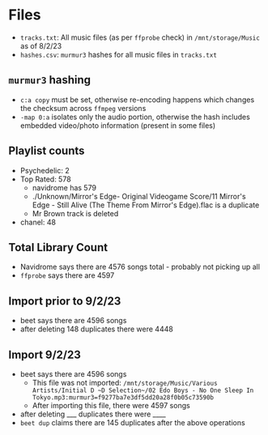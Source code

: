# Files

- `tracks.txt`: All music files (as per `ffprobe` check) in `/mnt/storage/Music` as of 8/2/23
- `hashes.csv`: `murmur3` hashes for all music files in `tracks.txt`

## `murmur3` hashing

- `c:a copy` must be set, otherwise re-encoding happens which changes the checksum across `ffmpeg` versions
- `-map 0:a` isolates only the audio portion, otherwise the hash includes embedded video/photo information (present in some files)

## Playlist counts

- Psychedelic: 2
- Top Rated: 578
    - navidrome has 579
    - ./Unknown/Mirror's Edge- Original Videogame Score/11 Mirror's Edge - Still Alive (The Theme From Mirror's Edge).flac is a duplicate
    - Mr Brown track is deleted
- chanel: 48

## Total Library Count

- Navidrome says there are 4576 songs total - probably not picking up all
- `ffprobe` says there are 4597

## Import prior to 9/2/23

- beet says there are 4596 songs
- after deleting 148 duplicates there were 4448

## Import 9/2/23

- beet says there are 4596 songs
    - This file was not imported: `/mnt/storage/Music/Various Artists/Initial D ~D Selection~/02 Edo Boys - No One Sleep In Tokyo.mp3:murmur3=f9277ba7e3df5dd20a28f0b05c73590b`
    - After importing this file, there were 4597 songs
- after deleting ___ duplicates there were ____
- `beet dup` claims there are 145 duplicates after the above operations